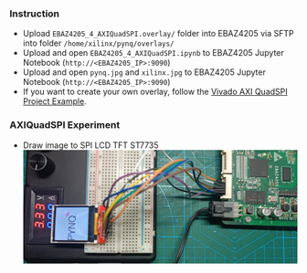 ### Instruction
- Upload `EBAZ4205_4_AXIQuadSPI.overlay/` folder into EBAZ4205 via SFTP into folder `/home/xilinx/pynq/overlays/`
- Upload and open `EBAZ4205_4_AXIQuadSPI.ipynb` to EBAZ4205 Jupyter Notebook (`http://<EBAZ4205_IP>:9090`)
- Upload and open `pynq.jpg` and `xilinx.jpg` to EBAZ4205 Jupyter Notebook (`http://<EBAZ4205_IP>:9090`)
- If you want to create your own overlay, follow the [Vivado AXI QuadSPI Project Example](../../Vivado/4_AxiQuadSPI/EBAZ4205_4_AXIQuadSPI.vivado/).
### AXIQuadSPI Experiment
- Draw image to SPI LCD TFT ST7735
![](../../resource/EBAZ4205_4_AXIQuadSPI_Photo.jpg)